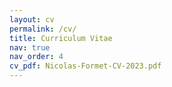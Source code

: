 ```yaml
---
layout: cv
permalink: /cv/
title: Curriculum Vitae
nav: true
nav_order: 4
cv_pdf: Nicolas-Formet-CV-2023.pdf
---
```

